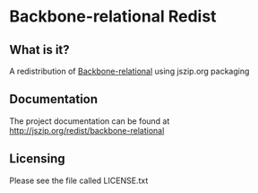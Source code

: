 Backbone-relational Redist
==========================

What is it?
-----------

A redistribution of [Backbone-relational][1] using jszip.org packaging

Documentation
-------------

The project documentation can be found at http://jszip.org/redist/backbone-relational

Licensing
---------

Please see the file called LICENSE.txt

  [1]: https://github.com/PaulUithol/Backbone-relational
